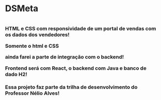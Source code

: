 <h1> DSMeta <h1>

<h3>HTML e CSS com responsividade de um portal de vendas com os dados dos vendedores! 

Somente o html e CSS

ainda farei a parte de integração com o backend! 

Frontend será com React, o backend com Java e banco de dado H2!<h3> 

Essa projeto faz parte da trilha de desenvolvimento do Professor Nélio Alves! 
